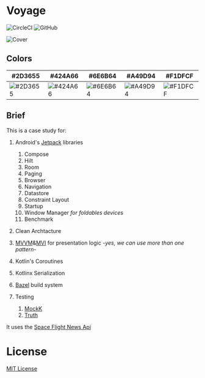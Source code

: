 # Voyage
![CircleCI](https://img.shields.io/circleci/build/github/Mohamed-Elshaarawy/Voyage/main?style=for-the-badge)
![GitHub](https://img.shields.io/github/license/Mohamed-Elshaarawy/Voyage?style=for-the-badge)

![Cover](./designs/voyage_cover.png)

## Colors
| #2D3655 | #424A66 | #6E6B64 | #A49D94 | #F1DFCF |
| --- | --- | --- | --- | --- |
| ![#2D3655](http://placehold.it/150x40/2D3655/FFFFFF?text=2D3655) | ![#424A66](http://placehold.it/150x40/424A66/FFFFFF?text=424A66)|![#6E6B64](http://placehold.it/150x40/6E6B64/FFFFFF?text=6E6B64)|![#A49D94](http://placehold.it/150x40/A49D94/FFFFFF?text=A49D94)|![#F1DFCF](http://placehold.it/150x40/F1DFCF/FFFFFF?text=F1DFCF)

## Brief
This is a case study for:
1. Android's [Jetpack](https://developer.android.com/jetpack?gclid=CjwKCAjw7--KBhAMEiwAxfpkWBXrXwunvBWDAlvA7MEPjgEx7sdOEpR1-wYX-JShxNisk70XTgJNxhoCSyYQAvD_BwE&gclsrc=aw.ds) libraries
    1. Compose
    2. Hilt
    3. Room
    4. Paging
    5. Browser
    6. Navigation
    7. Datastore
    8. Constraint Layout
    9. Startup
    10. Window Manager _for foldables devices_
    11. Benchmark

2. Clean Archtacture
3. [MVVM](https://en.wikipedia.org/wiki/Model%E2%80%93view%E2%80%93viewmodel)&[MVI](https://proandroiddev.com/android-model-view-intent-with-kotlin-flow-ca5945316ec)  for presentation logic _-yes, we can use more than one pattern-_
4. Kotlin's Coroutines
5. Kotlinx Serialization
6. [Bazel](https://bazel.build/) build system
7. Testing
    1. [MockK](https://github.com/mockk/mockk)
    2. [Truth](https://truth.dev/)

It uses the [Space Flight News Api](https://www.spaceflightnewsapi.net/)

License
=======
[MIT License](./LICENSE)
